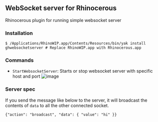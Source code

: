 ## WebSocket server for Rhinocerous

Rhinocerous plugin for running simple websocket server

### Installation

```
$ /Applications/RhinoWIP.app/Contents/Resources/bin/yak install ghwebsocketserver # Replace RhinoWIP.app with Rhinocerous.app
```


### Commands

- `StartWebsocketServer`: Starts or stop websocket server with specific host and port
![image](https://user-images.githubusercontent.com/317202/78679953-c918a900-78e2-11ea-9a30-34f75eb66fc9.png)

### Server spec

If you send the message like below to the server, it will broadcast the contents of `data` to all the other connected socket.

```
{"action": "broadcast", "data": { "value": "hi" }}
```